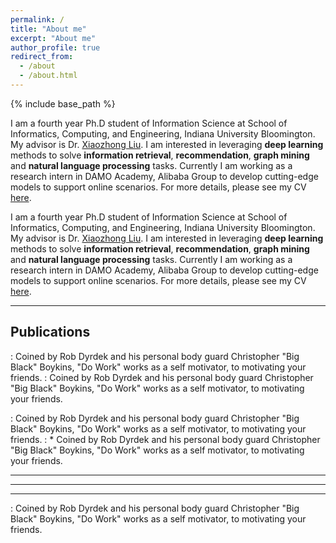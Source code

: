 ```yaml
---
permalink: /
title: "About me"
excerpt: "About me"
author_profile: true
redirect_from: 
  - /about
  - /about.html
---
```


{% include base_path %}

I am a fourth year Ph.D student of Information Science at School of Informatics, Computing, and Engineering, Indiana University Bloomington. My advisor is Dr. [Xiaozhong Liu](http://scholarwiki.indiana.edu/homepage/index.html). I am interested in leveraging **deep learning** methods to solve **information retrieval**, **recommendation**, **graph mining** and **natural language processing** tasks. Currently I am working as a research intern in DAMO Academy, Alibaba Group to develop cutting-edge models to support online scenarios. For more details, please see my CV [here](files/cv.pdf).

I am a fourth year Ph.D student of Information Science at School of Informatics, Computing, and Engineering, Indiana University Bloomington. My advisor is Dr. [Xiaozhong Liu](http://scholarwiki.indiana.edu/homepage/index.html). I am interested in leveraging **deep learning** methods to solve **information retrieval**, **recommendation**, **graph mining** and **natural language processing** tasks. Currently I am working as a research intern in DAMO Academy, Alibaba Group to develop cutting-edge models to support online scenarios. For more details, please see my CV [here](files/cv.pdf).

------


Publications
------
:   Coined by Rob Dyrdek and his personal body guard Christopher "Big Black" Boykins, "Do Work" works as a self motivator, to motivating your friends.
:   Coined by Rob Dyrdek and his personal body guard Christopher "Big Black" Boykins, "Do Work" works as a self motivator, to motivating your friends.

:   Coined by Rob Dyrdek and his personal body guard Christopher "Big Black" Boykins, "Do Work" works as a self motivator, to motivating your friends.
:   * Coined by Rob Dyrdek and his personal body guard Christopher "Big Black" Boykins, "Do Work" works as a self motivator, to motivating your friends.

***
------
___


:   Coined by Rob Dyrdek and his personal body guard Christopher "Big Black" Boykins, "Do Work" works as a self motivator, to motivating your friends.
























































